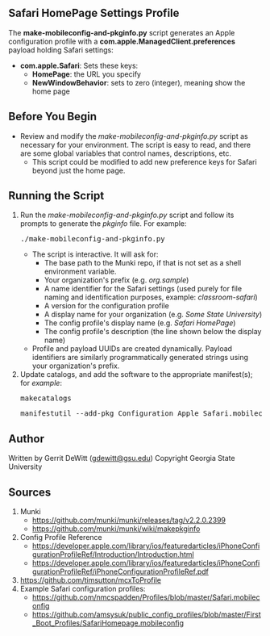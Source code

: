 Safari HomePage Settings Profile
----------
The **make-mobileconfig-and-pkginfo.py** script generates an Apple configuration profile with a **com.apple.ManagedClient.preferences** payload holding Safari settings:
* **com.apple.Safari**: Sets these keys:
   - **HomePage**: the URL you specify
   - **NewWindowBehavior**: sets to zero (integer), meaning show the home page

Before You Begin
----------
* Review and modify the *make-mobileconfig-and-pkginfo.py* script as necessary for your environment.  The script is easy to read, and there are some global variables that control names, descriptions, etc.
   - This script could be modified to add new preference keys for Safari beyond just the home page.

Running the Script
----------
1. Run the *make-mobileconfig-and-pkginfo.py* script and follow its prompts to generate the *pkginfo* file.  For example:
   <pre>./make-mobileconfig-and-pkginfo.py</pre>
   * The script is interactive.  It will ask for:
      - The base path to the Munki repo, if that is not set as a shell environment variable.
      - Your organization's prefix (e.g. *org.sample*)
      - A name identifier for the Safari settings (used purely for file naming and identification purposes, example: *classroom-safari*)
      - A version for the configuration profile
      - A display name for your organization (e.g. *Some State University*)
      - The config profile's display name (e.g. *Safari HomePage*)
      - The config profile's description (the line shown below the display name)
   * Profile and payload UUIDs are created dynamically. Payload identifiers are similarly programmatically generated strings using your organization's prefix.
2. Update catalogs, and add the software to the appropriate manifest(s); for *example*:
   <pre>makecatalogs</pre>
   <pre>manifestutil --add-pkg Configuration_Apple_Safari.mobileconfig --section managed_installs --manifest some_manifest</pre>


Author
----------
Written by Gerrit DeWitt (gdewitt@gsu.edu)
Copyright Georgia State University

Sources
----------
1. Munki
   * https://github.com/munki/munki/releases/tag/v2.2.0.2399
   * https://github.com/munki/munki/wiki/makepkginfo
2. Config Profile Reference
   * https://developer.apple.com/library/ios/featuredarticles/iPhoneConfigurationProfileRef/Introduction/Introduction.html
   * https://developer.apple.com/library/ios/featuredarticles/iPhoneConfigurationProfileRef/iPhoneConfigurationProfileRef.pdf
3. https://github.com/timsutton/mcxToProfile
4. Example Safari configuration profiles:
   * https://github.com/nmcspadden/Profiles/blob/master/Safari.mobileconfig
   * https://github.com/amsysuk/public_config_profiles/blob/master/First_Boot_Profiles/SafariHomepage.mobileconfig
